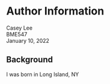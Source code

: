 # Author Information
Casey Lee  
BME547  
January 10, 2022  

## Background
I was born in Long Island, NY
